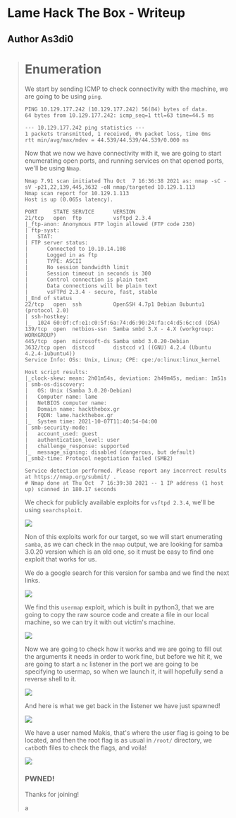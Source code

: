 # Lame Hack The Box - Writeup
## Author As3di0

> # Enumeration
> We start by sending ICMP to check connectivity with the machine, we are going to be using `ping`.
> 
> ```
> PING 10.129.177.242 (10.129.177.242) 56(84) bytes of data.
> 64 bytes from 10.129.177.242: icmp_seq=1 ttl=63 time=44.5 ms
>
> --- 10.129.177.242 ping statistics ---
> 1 packets transmitted, 1 received, 0% packet loss, time 0ms
> rtt min/avg/max/mdev = 44.539/44.539/44.539/0.000 ms
> ```
>
> Now that we now we have connectivity with it, we are going to start enumerating open ports, and running services on that opened ports, we'll be using `Nmap`.
> 
> ```
> Nmap 7.91 scan initiated Thu Oct  7 16:36:38 2021 as: nmap -sC -sV -p21,22,139,445,3632 -oN nmap/targeted 10.129.1.113
> Nmap scan report for 10.129.1.113
> Host is up (0.065s latency).
>
> PORT     STATE SERVICE      VERSION
> 21/tcp   open  ftp          vsftpd 2.3.4
> |_ftp-anon: Anonymous FTP login allowed (FTP code 230)
> | ftp-syst: 
> |   STAT: 
> | FTP server status:
> |      Connected to 10.10.14.108
> |      Logged in as ftp
> |      TYPE: ASCII
> |      No session bandwidth limit
> |      Session timeout in seconds is 300
> |      Control connection is plain text
> |      Data connections will be plain text
> |      vsFTPd 2.3.4 - secure, fast, stable
> |_End of status
> 22/tcp   open  ssh          OpenSSH 4.7p1 Debian 8ubuntu1 (protocol 2.0)
> | ssh-hostkey: 
> |_  1024 60:0f:cf:e1:c0:5f:6a:74:d6:90:24:fa:c4:d5:6c:cd (DSA)
> 139/tcp  open  netbios-ssn  Samba smbd 3.X - 4.X (workgroup: WORKGROUP)
> 445/tcp  open  microsoft-ds Samba smbd 3.0.20-Debian
> 3632/tcp open  distccd      distccd v1 ((GNU) 4.2.4 (Ubuntu 4.2.4-1ubuntu4))
> Service Info: OSs: Unix, Linux; CPE: cpe:/o:linux:linux_kernel
> 
> Host script results:
> |_clock-skew: mean: 2h01m54s, deviation: 2h49m45s, median: 1m51s
> | smb-os-discovery: 
> |   OS: Unix (Samba 3.0.20-Debian)
> |   Computer name: lame
> |   NetBIOS computer name: 
> |   Domain name: hackthebox.gr
> |   FQDN: lame.hackthebox.gr
> |_  System time: 2021-10-07T11:40:54-04:00
> | smb-security-mode: 
> |   account_used: guest
> |   authentication_level: user
> |   challenge_response: supported
> |_  message_signing: disabled (dangerous, but default)
> |_smb2-time: Protocol negotiation failed (SMB2)
> 
> Service detection performed. Please report any incorrect results at https://nmap.org/submit/ .
> # Nmap done at Thu Oct  7 16:39:38 2021 -- 1 IP address (1 host up) scanned in 180.17 seconds
> ```
> 
> We check for publicly available exploits for `vsftpd 2.3.4`, we'll be using `searchsploit`.
>
> ![](/Images/Lame/searchsploit.png)
> 
> Non of this exploits work for our target, so we will start enumerating `samba`, as we can check in the `nmap` output, we are looking for samba 3.0.20 version which is an old one, so it must be easy to find one exploit that works for us.
> 
> We do a google search for this version for samba and we find the next links.
> 
> ![](/Images/Lame/usermapSearch.png)
> 
> We find this `usermap` exploit, which is built in python3, that we are going to copy the raw source code and create a file in our local machine, so we can try it with out victim's machine.
> 
> ![](/Images/Lame/usermapRaw.png)
> 
> Now we are going to check how it works and we are going to fill out the arguments it needs in order to work fine, but before we hit it, we are going to start a `nc` listener in the port we are going to be specifying to usermap, so when we launch it, it will hopefully send a reverse shell to it.
> 
> ![](/Images/Lame/usermapCompleto.png)
> 
> And here is what we get back in the listener we have just spawned!
> 
> ![](/Images/Lame/NcCompleto.png)
> 
> We have a user named Makis, that's where the user flag is going to be located, and then the root flag is as usual in `/root/` directory, we `cat`both files to check the flags, and voila!
>
> ![](/Images/Lame/lameFlags.png)
>  
> ### PWNED!
> Thanks for joining!
>
> 
> 
> 
> a
